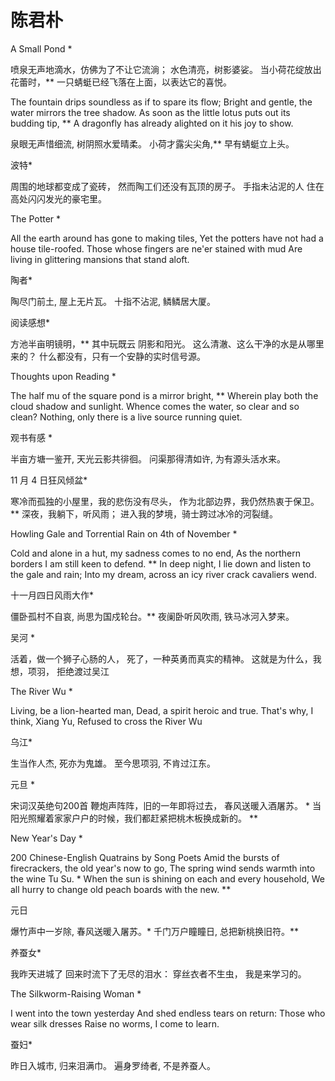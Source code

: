 
# 陈君朴

A Small Pond *

喷泉无声地滴水，仿佛为了不让它流淌；
水色清亮，树影婆娑。
当小荷花绽放出花蕾时，**
一只蜻蜓已经飞落在上面，以表达它的喜悦。

The fountain drips soundless as if to spare its flow; 
Bright and gentle, the water mirrors the tree shadow. 
As soon as the little lotus puts out its budding tip, ** 
A dragonfly has already alighted on it his joy to show.

泉眼无声惜细流,
树阴照水爱晴柔。
小荷才露尖尖角,**
早有蜻蜓立上头。

波特*

周围的地球都变成了瓷砖，
然而陶工们还没有瓦顶的房子。
手指未沾泥的人
住在高处闪闪发光的豪宅里。

The Potter *

All the earth around has gone to making tiles, 
Yet the potters have not had a house tile-roofed. 
Those whose fingers are ne'er stained with mud 
Are living in glittering mansions that stand aloft.



陶者*

陶尽门前土,
屋上无片瓦。
十指不沾泥,
鳞鳞居大厦。

阅读感想*

方池半亩明镜明，**
其中玩既云
阴影和阳光。 这么清澈、这么干净的水是从哪里来的？
什么都没有，只有一个安静的实时信号源。

Thoughts upon Reading *

The half mu of the square pond is a mirror bright, **
Wherein play both the cloud
shadow and sunlight. Whence comes the water, so clear and so clean? 
Nothing, only there is a live source running quiet.


观书有感 *

半亩方塘一鉴开, 
天光云影共徘徊。 
问渠那得清如许, 
为有源头活水来。

11 月 4 日狂风倾盆*

寒冷而孤独的小屋里，我的悲伤没有尽头，
作为北部边界，我仍然热衷于保卫。 **
深夜，我躺下，听风雨；
进入我的梦境，骑士跨过冰冷的河裂缝。

Howling Gale and Torrential Rain on 4th of November *

Cold and alone in a hut, my sadness comes to no end, 
As the northern borders I am still keen to defend. ** 
In deep night, I lie down and listen to the gale and rain; 
Into my dream, across an icy river crack cavaliers wend.


十一月四日风雨大作*

僵卧孤村不自哀,
 尚思为国戍轮台。** 
 夜阑卧听风吹雨, 
 铁马冰河入梦来。

吴河 *

活着，做一个狮子心肠的人，
死了，一种英勇而真实的精神。
这就是为什么，我想，项羽，
拒绝渡过吴江

The River Wu *

Living, be a lion-hearted man, 
Dead, a spirit heroic and true. 
That's why, I think, Xiang Yu, 
Refused to cross the River Wu

乌江*

生当作人杰, 死亦为鬼雄。 
至今思项羽, 不肯过江东。

元旦 *

宋词汉英绝句200首
鞭炮声阵阵，旧的一年即将过去，
春风送暖入酒屠苏。 *
当阳光照耀着家家户户的时候，我们都赶紧把桃木板换成新的。 **

New Year's Day *

200 Chinese-English Quatrains by Song Poets
Amid the bursts of firecrackers, the old year's now to go,
The spring wind sends warmth into the wine Tu Su. *
When the sun is shining on each and every household, We all hurry to change old peach boards with the new. **

元日

爆竹声中一岁除,
春风送暖入屠苏。*
千门万户瞳瞳日,
总把新桃换旧符。**

养蚕女*

我昨天进城了
回来时流下了无尽的泪水：
穿丝衣者不生虫，
我是来学习的。

The Silkworm-Raising Woman *

I went into the town yesterday 
And shed endless tears on return: 
Those who wear silk dresses Raise no worms, 
I come to learn.

蚕妇*

昨日入城市, 
归来泪满巾。 
遍身罗绮者, 
不是养蚕人。

